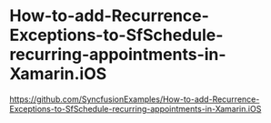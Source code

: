 # How-to-add-Recurrence-Exceptions-to-SfSchedule-recurring-appointments-in-Xamarin.iOS
https://github.com/SyncfusionExamples/How-to-add-Recurrence-Exceptions-to-SfSchedule-recurring-appointments-in-Xamarin.iOS
